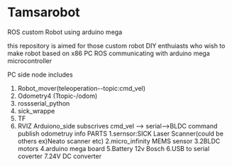 # Tamsarobot
ROS custom  Robot using arduino mega

this repository is aimed for those custom robot DIY enthuiasts who wish to make robot based on 
x86 PC ROS 
communicating with
arduino mega microcontroller

PC side node includes
  1. Robot_mover(teleoperation--topic:cmd_vel)
  2. Odometry4 (Ttopic-/odom)
  3. rossserial_python
  4. sick_wrappe
  5. TF 
  6. RVIZ
Arduiono_side
  subscrives cmd_vel --> serial-->BLDC command
  publish odometruy info
PARTS
  1.sernsor:SICK Laser Scanner(could be others ex)Neato scanner etc)
  2.micro_infinity MEMS sensor
  3.2BLDC motors
  4.arduino mega board
  5.Battery 12v Bosch
  6.USB to serial coverter
  7.24V DC converter

